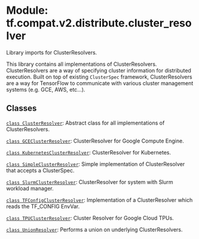 <div itemscope itemtype="http://developers.google.com/ReferenceObject">
<meta itemprop="name" content="tf.compat.v2.distribute.cluster_resolver" />
<meta itemprop="path" content="Stable" />
</div>

# Module: tf.compat.v2.distribute.cluster_resolver

Library imports for ClusterResolvers.

<!-- Placeholder for "Used in" -->

This library contains all implementations of ClusterResolvers.
ClusterResolvers are a way of specifying cluster information for distributed
execution. Built on top of existing `ClusterSpec` framework, ClusterResolvers
are a way for TensorFlow to communicate with various cluster management
systems (e.g. GCE, AWS, etc...).

## Classes

[`class ClusterResolver`](../../../../tf/distribute/cluster_resolver/ClusterResolver.md): Abstract class for all implementations of ClusterResolvers.

[`class GCEClusterResolver`](../../../../tf/distribute/cluster_resolver/GCEClusterResolver.md): ClusterResolver for Google Compute Engine.

[`class KubernetesClusterResolver`](../../../../tf/distribute/cluster_resolver/KubernetesClusterResolver.md): ClusterResolver for Kubernetes.

[`class SimpleClusterResolver`](../../../../tf/distribute/cluster_resolver/SimpleClusterResolver.md): Simple implementation of ClusterResolver that accepts a ClusterSpec.

[`class SlurmClusterResolver`](../../../../tf/distribute/cluster_resolver/SlurmClusterResolver.md): ClusterResolver for system with Slurm workload manager.

[`class TFConfigClusterResolver`](../../../../tf/distribute/cluster_resolver/TFConfigClusterResolver.md): Implementation of a ClusterResolver which reads the TF_CONFIG EnvVar.

[`class TPUClusterResolver`](../../../../tf/distribute/cluster_resolver/TPUClusterResolver.md): Cluster Resolver for Google Cloud TPUs.

[`class UnionResolver`](../../../../tf/distribute/cluster_resolver/UnionResolver.md): Performs a union on underlying ClusterResolvers.

